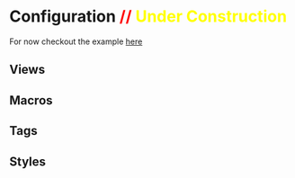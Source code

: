 # Configuration <span style="color:red">// </span><span style="color:yellow">Under Construction</span> 
For now checkout the example [here](https://github.com/Fabian-G/quest/examples/gtd/config.toml)

## Views

## Macros

## Tags

## Styles